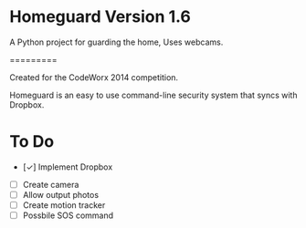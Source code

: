 Homeguard Version 1.6
=========

A Python project for guarding the home, Uses webcams.

=========

  Created for the CodeWorx 2014 competition.

  Homeguard is an easy to use command-line security system that syncs with Dropbox.

To Do
=========

- [✓] Implement Dropbox
- [ ] Create camera
- [ ] Allow output photos
- [ ] Create motion tracker
- [ ] Possbile SOS command
